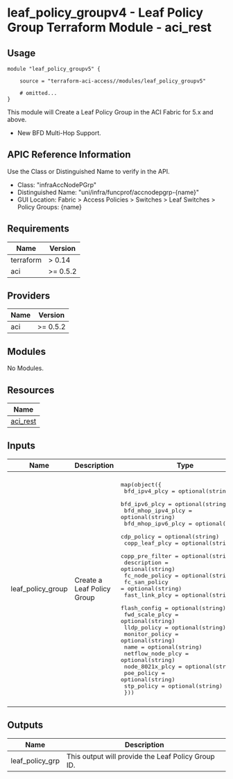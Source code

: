 # leaf_policy_groupv4 - Leaf Policy Group Terraform Module - aci_rest

## Usage

```hcl
module "leaf_policy_groupv5" {

    source = "terraform-aci-access//modules/leaf_policy_groupv5"

    # omitted...
}
```

This module will Create a Leaf Policy Group in the ACI Fabric for 5.x and above.

* New BFD Multi-Hop Support.

## APIC Reference Information

Use the Class or Distinguished Name to verify in the API.

* Class: "infraAccNodePGrp"
* Distinguished Name: "uni/infra/funcprof/accnodepgrp-{name}"
* GUI Location: Fabric > Access Policies > Switches > Leaf Switches > Policy Groups: {name}

<!-- BEGINNING OF PRE-COMMIT-TERRAFORM DOCS HOOK -->
## Requirements

| Name | Version |
|------|---------|
| terraform | > 0.14 |
| aci | >= 0.5.2 |

## Providers

| Name | Version |
|------|---------|
| aci | >= 0.5.2 |

## Modules

No Modules.

## Resources

| Name |
|------|
| [aci_rest](https://registry.terraform.io/providers/ciscodevnet/aci/0.5.2/docs/resources/rest) |

## Inputs

| Name | Description | Type | Default | Required |
|------|-------------|------|---------|:--------:|
| leaf\_policy\_group | Create a Leaf Policy Group | <pre>map(object({<br>    bfd_ipv4_plcy      = optional(string)<br>    bfd_ipv6_plcy      = optional(string)<br>    bfd_mhop_ipv4_plcy = optional(string)<br>    bfd_mhop_ipv6_plcy = optional(string)<br>    cdp_policy         = optional(string)<br>    copp_leaf_plcy     = optional(string)<br>    copp_pre_filter    = optional(string)<br>    description        = optional(string)<br>    fc_node_policy     = optional(string)<br>    fc_san_policy      = optional(string)<br>    fast_link_plcy     = optional(string)<br>    flash_config       = optional(string)<br>    fwd_scale_plcy     = optional(string)<br>    lldp_policy        = optional(string)<br>    monitor_policy     = optional(string)<br>    name               = optional(string)<br>    netflow_node_plcy  = optional(string)<br>    node_8021x_plcy    = optional(string)<br>    poe_policy         = optional(string)<br>    stp_policy         = optional(string)<br>  }))</pre> | <pre>{<br>  "default": {<br>    "bfd_ipv4_plcy": "default",<br>    "bfd_ipv6_plcy": "default",<br>    "bfd_mhop_ipv4_plcy": "default",<br>    "bfd_mhop_ipv6_plcy": "default",<br>    "cdp_policy": "default",<br>    "copp_leaf_plcy": "default",<br>    "copp_pre_filter": "default",<br>    "description": "",<br>    "fast_link_plcy": "default",<br>    "fc_node_policy": "default",<br>    "fc_san_policy": "default",<br>    "flash_config": "default",<br>    "fwd_scale_plcy": "default",<br>    "lldp_policy": "default",<br>    "monitor_policy": "default",<br>    "name": "default",<br>    "netflow_node_plcy": "default",<br>    "node_8021x_plcy": "default",<br>    "poe_policy": "default",<br>    "stp_policy": "default"<br>  }<br>}</pre> | no |

## Outputs

| Name | Description |
|------|-------------|
| leaf\_policy\_grp | This output will provide the Leaf Policy Group ID. |
<!-- END OF PRE-COMMIT-TERRAFORM DOCS HOOK -->
